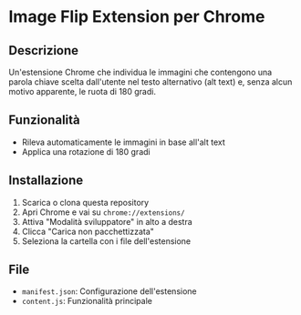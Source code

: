 # Image Flip Extension per Chrome

## Descrizione
Un'estensione Chrome che individua le immagini che contengono una parola chiave scelta dall'utente nel testo alternativo (alt text) e, senza alcun motivo apparente, le ruota di 180 gradi.

## Funzionalità
- Rileva automaticamente le immagini in base all'alt text
- Applica una rotazione di 180 gradi

## Installazione
1. Scarica o clona questa repository
2. Apri Chrome e vai su `chrome://extensions/`
3. Attiva "Modalità sviluppatore" in alto a destra
4. Clicca "Carica non pacchettizzata"
5. Seleziona la cartella con i file dell'estensione

## File
- `manifest.json`: Configurazione dell'estensione
- `content.js`: Funzionalità principale
